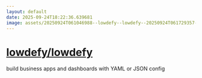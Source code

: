 ```yaml
---
layout: default
date: 2025-09-24T18:22:36.639681
image: assets/20250924T061046988--lowdefy--lowdefy--20250924T061729357--cropped.png
---
```


# [lowdefy/lowdefy](https://github.com/lowdefy/lowdefy)

build business apps and dashboards with YAML or JSON config
